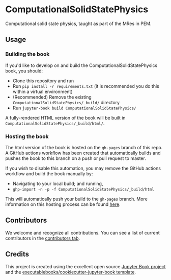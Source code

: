 # ComputationalSolidStatePhysics

Computational solid state physics, taught as part of the MRes in PEM.

## Usage

### Building the book

If you'd like to develop on and build the ComputationalSolidStatePhysics book, you should:

- Clone this repository and run
- Run `pip install -r requirements.txt` (it is recommended you do this within a virtual environment)
- (Recommended) Remove the existing `ComputationalSolidStatePhysics/_build/` directory
- Run `jupyter-book build ComputationalSolidStatePhysics/`

A fully-rendered HTML version of the book will be built in `ComputationalSolidStatePhysics/_build/html/`.

### Hosting the book

The html version of the book is hosted on the `gh-pages` branch of this repo. A GitHub actions workflow has been created that automatically builds and pushes the book to this branch on a push or pull request to master.

If you wish to disable this automation, you may remove the GitHub actions workflow and build the book manually by:

- Navigating to your local build; and running,
- `ghp-import -n -p -f ComputationalSolidStatePhysics/_build/html`

This will automatically push your build to the `gh-pages` branch. More information on this hosting process can be found [here](https://jupyterbook.org/publish/gh-pages.html#manually-host-your-book-with-github-pages).

## Contributors

We welcome and recognize all contributions. You can see a list of current contributors in the [contributors tab](https://github.com/jarvist/computationalsolidstatephysics/graphs/contributors).

## Credits

This project is created using the excellent open source [Jupyter Book project](https://jupyterbook.org/) and the [executablebooks/cookiecutter-jupyter-book template](https://github.com/executablebooks/cookiecutter-jupyter-book).
